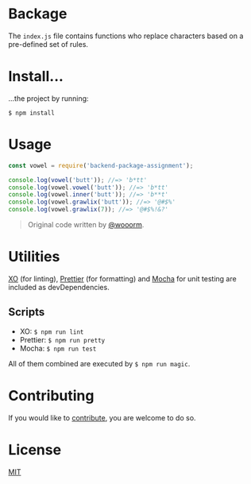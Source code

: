 # Backage

The ```index.js``` file contains functions who replace characters based on a pre-defined set of rules.

# Install...

...the project by running:

```$ npm install```

# Usage

```javascript
const vowel = require('backend-package-assignment');

console.log(vowel('butt')); //=> 'b*tt'
console.log(vowel.vowel('butt')); //=> 'b*tt'
console.log(vowel.inner('butt')); //=> 'b**t'
console.log(vowel.grawlix('butt')); //=> '@#$%'
console.log(vowel.grawlix(7)); //=> '@#$%!&?'
```

>Original code written by [@wooorm](https://github.com/wooorm).

# Utilities

[XO](https://github.com/xojs/xo) (for linting), [Prettier](https://github.com/prettier/prettier) (for formatting) and [Mocha](https://mochajs.org/) for unit testing are included as devDependencies. 

## Scripts

* XO: ```$ npm run lint```
* Prettier: ```$ npm run pretty```
* Mocha: ```$ npm run test```

All of them combined are executed by ```$ npm run magic```.

# Contributing

If you would like to [contribute](https://github.com/Mimaaa/backend-package-assigment/blob/master/CONTRIBUTING.md), you are welcome to do so.

# License

[MIT](https://github.com/Mimaaa/backend-package-assigment/blob/master/LICENSE.md) 
